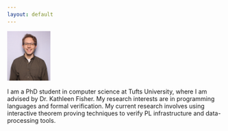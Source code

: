 ```yaml
---
layout: default
---
```


<img src="lasser_photo.png" width="20%" height="20%"/>

I am a PhD student in computer science at Tufts University, where I am advised
by Dr. Kathleen Fisher. My research interests are in programming languages and formal
verification. My current research involves using interactive theorem proving techniques
to verify PL infrastructure and data-processing tools. 
